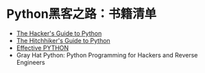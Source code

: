 # Python黑客之路：书籍清单

- [The Hacker's Guide to Python](https://julien.danjou.info/books/the-hacker-guide-to-python)
- [The Hitchhiker's Guide to Python](http://docs.python-guide.org/en/latest/)
- [Effective PYTHON](http://www.effectivepython.com/)
- Gray Hat Python: Python Programming for Hackers and Reverse Engineers
